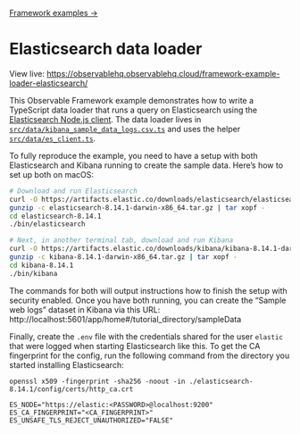 [Framework examples →](../)

# Elasticsearch data loader

View live: <https://observablehq.observablehq.cloud/framework-example-loader-elasticsearch/>

This Observable Framework example demonstrates how to write a TypeScript data loader that runs a query on Elasticsearch using the [Elasticsearch Node.js client](https://www.elastic.co/guide/en/elasticsearch/client/javascript-api/current/index.html). The data loader lives in [`src/data/kibana_sample_data_logs.csv.ts`](./src/data/kibana_sample_data_logs.csv.ts) and uses the helper [`src/data/es_client.ts`](./src/data/es_client.ts).

To fully reproduce the example, you need to have a setup with both Elasticsearch and Kibana running to create the sample data. Here’s how to set up both on macOS:

```bash
# Download and run Elasticsearch
curl -O https://artifacts.elastic.co/downloads/elasticsearch/elasticsearch-8.14.1-darwin-x86_64.tar.gz
gunzip -c elasticsearch-8.14.1-darwin-x86_64.tar.gz | tar xopf -
cd elasticsearch-8.14.1
./bin/elasticsearch

# Next, in another terminal tab, download and run Kibana
curl -O https://artifacts.elastic.co/downloads/kibana/kibana-8.14.1-darwin-x86_64.tar.gz
gunzip -c kibana-8.14.1-darwin-x86_64.tar.gz | tar xopf -
cd kibana-8.14.1
./bin/kibana
```

The commands for both will output instructions how to finish the setup with security enabled. Once you have both running, you can create the “Sample web logs” dataset in Kibana via this URL: http://localhost:5601/app/home#/tutorial_directory/sampleData

Finally, create the `.env` file with the credentials shared for the user `elastic` that were logged when starting Elasticsearch like this. To get the CA fingerprint for the config, run the following command from the directory you started installing Elasticsearch:

```
openssl x509 -fingerprint -sha256 -noout -in ./elasticsearch-8.14.1/config/certs/http_ca.crt
```

```
ES_NODE="https://elastic:<PASSWORD>@localhost:9200"
ES_CA_FINGERPRINT="<CA_FINGERPRINT>"
ES_UNSAFE_TLS_REJECT_UNAUTHORIZED="FALSE"
```
